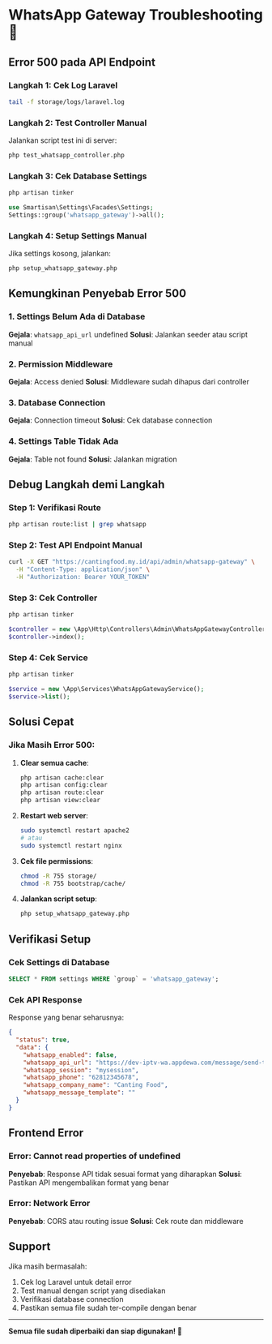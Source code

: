 # WhatsApp Gateway Troubleshooting 🔧

## Error 500 pada API Endpoint

### Langkah 1: Cek Log Laravel
```bash
tail -f storage/logs/laravel.log
```

### Langkah 2: Test Controller Manual
Jalankan script test ini di server:
```bash
php test_whatsapp_controller.php
```

### Langkah 3: Cek Database Settings
```bash
php artisan tinker
```
```php
use Smartisan\Settings\Facades\Settings;
Settings::group('whatsapp_gateway')->all();
```

### Langkah 4: Setup Settings Manual
Jika settings kosong, jalankan:
```bash
php setup_whatsapp_gateway.php
```

## Kemungkinan Penyebab Error 500

### 1. Settings Belum Ada di Database
**Gejala**: `whatsapp_api_url` undefined
**Solusi**: Jalankan seeder atau script manual

### 2. Permission Middleware
**Gejala**: Access denied
**Solusi**: Middleware sudah dihapus dari controller

### 3. Database Connection
**Gejala**: Connection timeout
**Solusi**: Cek database connection

### 4. Settings Table Tidak Ada
**Gejala**: Table not found
**Solusi**: Jalankan migration

## Debug Langkah demi Langkah

### Step 1: Verifikasi Route
```bash
php artisan route:list | grep whatsapp
```

### Step 2: Test API Endpoint Manual
```bash
curl -X GET "https://cantingfood.my.id/api/admin/whatsapp-gateway" \
  -H "Content-Type: application/json" \
  -H "Authorization: Bearer YOUR_TOKEN"
```

### Step 3: Cek Controller
```bash
php artisan tinker
```
```php
$controller = new \App\Http\Controllers\Admin\WhatsAppGatewayController(new \App\Services\WhatsAppGatewayService());
$controller->index();
```

### Step 4: Cek Service
```bash
php artisan tinker
```
```php
$service = new \App\Services\WhatsAppGatewayService();
$service->list();
```

## Solusi Cepat

### Jika Masih Error 500:

1. **Clear semua cache**:
   ```bash
   php artisan cache:clear
   php artisan config:clear
   php artisan route:clear
   php artisan view:clear
   ```

2. **Restart web server**:
   ```bash
   sudo systemctl restart apache2
   # atau
   sudo systemctl restart nginx
   ```

3. **Cek file permissions**:
   ```bash
   chmod -R 755 storage/
   chmod -R 755 bootstrap/cache/
   ```

4. **Jalankan script setup**:
   ```bash
   php setup_whatsapp_gateway.php
   ```

## Verifikasi Setup

### Cek Settings di Database
```sql
SELECT * FROM settings WHERE `group` = 'whatsapp_gateway';
```

### Cek API Response
Response yang benar seharusnya:
```json
{
  "status": true,
  "data": {
    "whatsapp_enabled": false,
    "whatsapp_api_url": "https://dev-iptv-wa.appdewa.com/message/send-text",
    "whatsapp_session": "mysession",
    "whatsapp_phone": "62812345678",
    "whatsapp_company_name": "Canting Food",
    "whatsapp_message_template": ""
  }
}
```

## Frontend Error

### Error: Cannot read properties of undefined
**Penyebab**: Response API tidak sesuai format yang diharapkan
**Solusi**: Pastikan API mengembalikan format yang benar

### Error: Network Error
**Penyebab**: CORS atau routing issue
**Solusi**: Cek route dan middleware

## Support

Jika masih bermasalah:
1. Cek log Laravel untuk detail error
2. Test manual dengan script yang disediakan
3. Verifikasi database connection
4. Pastikan semua file sudah ter-compile dengan benar

---

**Semua file sudah diperbaiki dan siap digunakan! 🎯**

